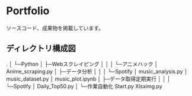# Portfolio  
ソースコード、成果物を掲載しています。  
  
## ディレクトリ構成図
  
.
│
└─Python
    │
    ├─Webスクレイピング
    │  │
    │  └─アニメハック
    │          Anime_scraping.py
    │
    ├─データ分析
    │  │
    │  └─Spotify
    │          music_analysis.py
    │          music_dataset.py
    │          music_plot.ipynb
    │
    ├─データ取得定期実行
    │  │
    │  └─Spotify
    │          Daily_Top50.py
    │
    └─作業自動化
            Start.py
            Xlsximg.py
